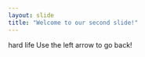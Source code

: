 ```yaml
---
layout: slide
title: "Welcome to our second slide!"
---
```

hard life
Use the left arrow to go back!
